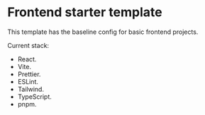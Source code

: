 # Frontend starter template

This template has the baseline config for basic frontend projects.

Current stack:

- React.
- Vite.
- Prettier.
- ESLint.
- Tailwind.
- TypeScript.
- pnpm.
